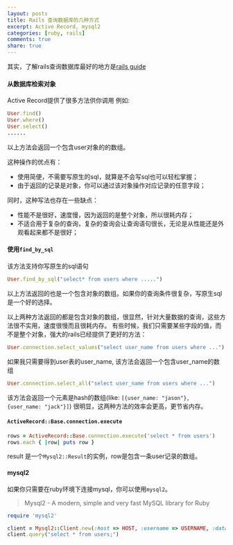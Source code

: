 ```yaml
---
layout: posts
title: Rails 查询数据库的几种方式
excerpt: Active Record, mysql2
categories: [ruby, rails]
comments: true
share: true
---
```


其实，了解rails查询数据库最好的地方是[rails guide](http://guides.rubyonrails.org/active_record_querying.html)

#### 从数据库检索对象

Active Record提供了很多方法供你调用
例如:
```ruby
User.find()
User.where()
User.select()
......
```

以上方法会返回一个包含user对象的的数组。

这种操作的优点有：

* 使用简便，不需要写原生的sql，就算是不会写sql也可以轻松掌握；
* 由于返回的记录是对象，你可以通过该对象操作对应记录的任意字段；

同时，这种写法也存在一些缺点：

* 性能不是很好，速度慢，因为返回的是整个对象，所以很耗内存；
* 不适合用于复杂的查询，复杂的查询会让查询语句很长，无论是从性能还是外观看起来都不是很好；

#### 使用`find_by_sql`

该方法支持你写原生的sql语句

```ruby
User.find_by_sql("select* from users where .....")
```

以上方法返回的也是一个包含对象的数组。如果你的查询条件很复杂，写原生sql是一个好的选择。

以上两种方法返回的都是包含对象的数组，很显然，针对大量数据的查询，这些方法很不实用，速度很慢而且很耗内存。
有些时候，我们只需要某些字段的值，而不是整个对象，强大的rails已经提供了更好的方法：

```ruby
User.connection.select_values("select user_name from users where ...")
```

如果我只需要得到user表的user_name, 该方法会返回一个包含user_name的数组

```ruby
User.connection.select_all("select user_name from users where ...")
```

该方法会返回一个元素是hash的数组(like: `[{user_name: "jason"}, {user_name: "jack"}]`)
很明显，这两种方法的效率会更高，更节省内存。


#### `ActiveRecord::Base.connection.execute`

```ruby
rows = ActiveRecord::Base.connection.execute('select * from users')
rows.each { |row| puts row }
```

result 是一个`Mysql2::Result`的实例，row是包含一条user记录的数组。

#### mysql2

如果你只需要在ruby环境下连接mysql，你可以使用`mysql2`。

> Mysql2 - A modern, simple and very fast MySQL library for Ruby

```ruby
require 'mysql2'

client = Mysql2::Client.new(:host => HOST, :username => USERNAME, :database => DATABASE)
client.query("select * from users;")
```